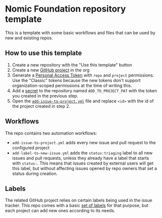 # Nomic Foundation repository template

This is a template with some basic workflows and files that can be used by new and existing repos.

## How to use this template

1. Create a new repository with the "Use this template" button
2. Create a new [GitHub project](https://github.com/orgs/NomicFoundation/projects) in the org
3. Generate a [Personal Access Token](https://github.com/settings/tokens) with `repo` and `project` permissions. Use the "Classic" tokens because the new tokens don't support organization-scoped permissions at the time of writing this.
4. Add a [secret](https://docs.github.com/en/actions/security-guides/encrypted-secrets) to the repository named `ADD_TO_PROJECT_PAT` with the token you created in the previous step.
5. Open the [`add-issue-to-project.yml`](.github/workflows/add-issue-to-project.yml) file and replace `<id>` with the id of the project created in step 2.

## Workflows

The repo contains two automation workflows:

- `add-issue-to-project.yml` adds every new issue and pull request to the configured project
- `add-label-to-new-issue.yml` adds the `status:triaging` label to all new issues and pull requests, unless they already have a label that starts with `status:`. This means that issues created by external users will get this label, but without affecting issues opened by repo owners that set a status during creation.

## Labels

The related GitHub project relies on certain labels being used in the issue tracker. This repo comes with a basic [set of labels](https://github.com/NomicFoundation/nomic-repository-template/labels) for that purpose, but each project can add new ones according to its needs.
